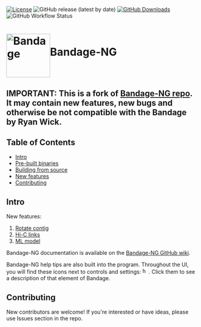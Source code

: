 [![License](https://img.shields.io/badge/licence-GPLv3-blue)](https://www.gnu.org/licenses/gpl-3.0)
![GitHub release (latest by date)](https://img.shields.io/github/v/release/ctlab/BandageNG?include_prereleases)
[![GitHub Downloads](https://img.shields.io/github/downloads/ctlab/BandageNG/total.svg?style=social&logo=github&label=Download)](https://github.com/ctlab/BandageNG/releases)
![GitHub Workflow Status](https://img.shields.io/github/actions/workflow/status/ctlab/BandageNG/test.yml?branch=dev)

# <img src="http://rrwick.github.io/Bandage/images/logo.png" alt="Bandage" width="115" height="115" align="middle">Bandage-NG

## IMPORTANT: This is a fork of <a href="https://github.com/asl/BandageNG">Bandage-NG repo</a>. It may contain new features, new bugs and otherwise be not compatible with the Bandage by Ryan Wick.

## Table of Contents
* [Intro](https://github.com/ctlab/BandageNG#intro)
* [Pre-built binaries](https://github.com/ctlab/BandageNG/wiki#pre-built-binaries)
* [Building from source](https://github.com/ctlab/BandageNG/wiki#prerequisites-for-building-from-the-source-code)
* [New features](https://github.com/ctlab/BandageNG/wiki#prerequisites-for-building-from-the-source-code)
* [Contributing](https://github.com/ctlab/BandageNG#contributing)


## Intro

New features:
1. [Rotate contig](https://github.com/ctlab/BandageNG/wiki#contigs-rotation)
2. [Hi-C links](https://github.com/ctlab/BandageNG/wiki#hi-c-links-visualization)
3. [ML model](https://github.com/ctlab/BandageNG/wiki#predictive-model-visualization)

Bandage-NG documentation is available on the <a href="https://github.com/ctlab/BandageNG/wiki" target="_blank">Bandage-NG GitHub wiki</a>.

Bandage-NG help tips are also built into the program. Throughout the UI, you will find these icons next to controls and settings: <img src="http://rrwick.github.io/Bandage/images/helptext.png" alt="help text icon" width="16" height="16">. Click them to see a description of that element of Bandage.

## Contributing

New contributors are welcome! If you're interested or have ideas, please use Issues section in the repo.
